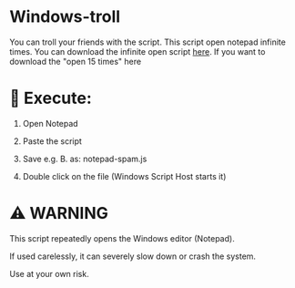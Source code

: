 # Windows-troll
You can troll your friends with the script. This script open notepad infinite times.
You can download the infinite open script [here](https://raw.githubusercontent.com/Kaanxsxs/Windows-hack/refs/heads/main/infinite-open.zip). If you want to download the "open 15 times" here

# 📌 Execute:

1. Open Notepad

2. Paste the script

3. Save e.g. B. as: notepad-spam.js

4. Double click on the file (Windows Script Host starts it)

# ⚠️ WARNING
This script repeatedly opens the Windows editor (Notepad).

If used carelessly, it can severely slow down or crash the system.

Use at your own risk.
